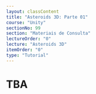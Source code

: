```yaml
---
layout: classContent
title: "Asteroids 3D: Parte 01"
course: "Unity"
sectionNo: 99
section: "Materiais de Consulta"
lectureOrder: "0"
lecture: "Asteroids 3D"
itemOrder: "0"
type: "Tutorial"
---
```


# TBA